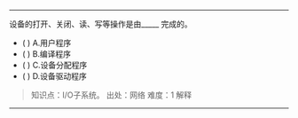 ---
设备的打开、关闭、读、写等操作是由_____ 完成的。
- ( ) A.用户程序 
- ( ) B.编译程序 
- ( ) C.设备分配程序 
- ( ) D.设备驱动程序

> 知识点：I/O子系统。
> 出处：网络
> 难度：1
> 解释

---